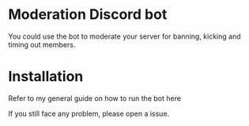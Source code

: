 # Moderation Discord bot

You could use the bot to moderate your server for banning, kicking and timing out members.

# Installation
Refer to my general guide on how to run the bot here

If you still face any problem, please open a issue.
